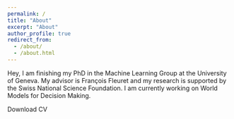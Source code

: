 ```yaml
---
permalink: /
title: "About"
excerpt: "About"
author_profile: true
redirect_from: 
  - /about/
  - /about.html
---
```


Hey, I am finishing my PhD in the <a href="https://mlg.unige.ch/machine-learning-group/ " style="text-decoration: None" onmouseover="style=' text-decoration:underline'" onmouseout="style='text-decoration:none'">Machine Learning Group</a> at the <a href="https://www.unige.ch/en/" style="text-decoration: None" onmouseover="style=' text-decoration:underline'" onmouseout="style='text-decoration:none'">University of Geneva</a>. My advisor is <a href="https://fleuret.org/francois/" style="text-decoration: None" onmouseover="style=' text-decoration:underline'" onmouseout="style='text-decoration:none'">François Fleuret</a> and my research is supported by the <a href="https://www.snf.ch/en" style="text-decoration: None" onmouseover="style=' text-decoration:underline'" onmouseout="style='text-decoration:none'">Swiss National Science Foundation</a>. I am currently working on World Models for Decision Making.

<a href="../assets/cv_vincent_micheli.pdf" style="text-decoration: None" onmouseover="style=' text-decoration:underline'" onmouseout="style='text-decoration:none'">Download CV</a>
